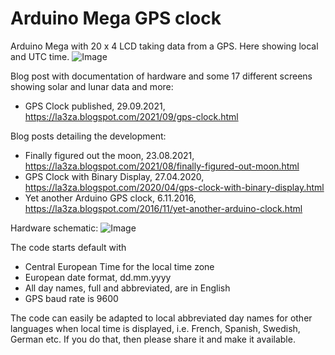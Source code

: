 # Arduino Mega GPS clock

Arduino Mega with 20 x 4 LCD taking data from a GPS. Here showing local and UTC time. ![Image](https://1.bp.blogspot.com/-q5jTOZavFj0/YVOEDw-q6PI/AAAAAAAAMHc/-ox9Ai4zouUaZMNwj6tVyzogB-QYDQu2ACLcBGAsYHQ/s2048/GPSClock-00-EU.jpg)

Blog post with documentation of hardware and some 17 different screens showing solar and lunar data and more: 
* GPS Clock published, 29.09.2021, https://la3za.blogspot.com/2021/09/gps-clock.html

Blog posts detailing the development:
* Finally figured out the moon,  23.08.2021, https://la3za.blogspot.com/2021/08/finally-figured-out-moon.html
* GPS Clock with Binary Display, 27.04.2020, https://la3za.blogspot.com/2020/04/gps-clock-with-binary-display.html
* Yet another Arduino GPS clock,  6.11.2016, https://la3za.blogspot.com/2016/11/yet-another-arduino-clock.html

Hardware schematic: ![Image](https://1.bp.blogspot.com/-54JcLxapwBY/YV4Qk6-JCDI/AAAAAAAAMLM/XcpV2mENt_QEhN9Yw1UA-HAWKpKjjZ9xgCLcBGAsYHQ/s920/2021-10-06-GPSClock.png)

The code starts default with 
* Central European Time for the local time zone
* European date format, dd.mm.yyyy
* All day names, full and abbreviated, are in English
* GPS baud rate is 9600

The code can easily be adapted to local abbreviated day names for other languages when local time is displayed, i.e. French, Spanish, Swedish, German etc. If you do that, then please share it and make it available.
